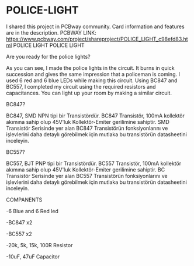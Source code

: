 # POLICE-LIGHT
I shared this project in PCBway community. Card information and features are in the description. PCBWAY LINK:  https://www.pcbway.com/project/shareproject/POLICE_LIGHT_c98efd83.html
POLICE LIGHT
POLICE LIGHT

Are you ready for the police lights?



As you can see, I made the police lights in the circuit. It burns in quick succession and gives the same impression that a policeman is coming. I used 6 red and 6 blue LEDs while making this circuit. Using BC847 and BC557, I completed my circuit using the required resistors and capacitances. You can light up your room by making a similar circuit.



BC847?

BC847, SMD NPN tipi bir Transistördür. BC847 Transistör, 100mA kollektör akımına sahip olup 45V'luk Kollektör-Emiter gerilimine sahiptir. SMD Transistör Serisinde yer alan BC847 Transistörün fonksiyonlarını ve işlevlerini daha detaylı görebilmek için mutlaka bu transistörün datasheetini inceleyin.



BC557?

BC557, BJT PNP tipi bir Transistördür. BC557 Transistör, 100mA kollektör akımına sahip olup 45V'luk Kollektör-Emiter gerilimine sahiptir. BC Transistör Serisinde yer alan BC557 Transistörün fonksiyonlarını ve işlevlerini daha detaylı görebilmek için mutlaka bu transistörün datasheetini inceleyin.



COMPANENTS

-6 Blue and 6 Red led

-BC847 x2

-BC557 x2

-20k, 5k, 15k, 100R Resistor

-10uF, 47uF Capacitor
